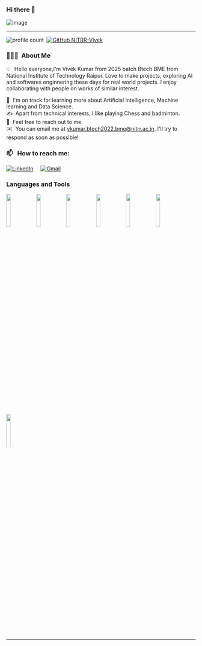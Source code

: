 ### Hi there 👋
<p align="center">

![image](https://raw.githubusercontent.com/NITRR-Vivek/NITRR-Vivek/.github/images/study.jpeg)
</p>

-----

![profile count](https://komarev.com/ghpvc/?username=NITRR-Vivek&color=red)&nbsp;
[![GitHub NITRR-Vivek](https://img.shields.io/github/followers/NITRR-Vivek?label=follow&style=social)](https://github.com/NITRR-Vivek)&nbsp;


### 👨🏻‍💻 &nbsp;About Me

💡 &nbsp; Hello everyone,I'm Vivek Kumar from 2025 batch Btech BME from National Institute of Technology Raipur. Love to make projects, exploring AI and softwares enginnering these days for real world projects. I enjoy collaborating with people on works of similar interest. 

🌱 &nbsp;I'm on track for learning more about Artificial Intelligence, Machine learning and Data Science.\
✍️ &nbsp;Apart from technical interests, I like playing Chess and badminton.\
💬 &nbsp;Feel free to reach out to me. \
✉️ &nbsp;You can email me at vkumar.btech2022.bme@nitrr.ac.in. I'll try to respond as soon as possible! 

### 📫 &nbsp; How to reach me:

<a href="https://www.linkedin.com/in/vivek-kumar-nayak/"><img alt="LinkedIn" src="https://img.shields.io/badge/linkedin%20-%230077B5.svg?&style=flat&logo=linkedin&logoColor=white"/></a> &nbsp;
</a> &nbsp;
<a href="mailto:vkumar.btech2022.bme@nitrr.ac.in"><img alt="Gmail" src="https://img.shields.io/badge/Gmail-D14836?style=flat&logo=gmail&logoColor=white" /></a> &nbsp;

### Languages and Tools

<p>

  <code><img width="15%" src="https://www.vectorlogo.zone/logos/java/java-ar21.svg"></code>
  <code><img width="15%" src="https://www.vectorlogo.zone/logos/android/android-ar21.svg"></code>
  <code><img width="15%" src="https://www.vectorlogo.zone/logos/visualstudio_code/visualstudio_code-ar21.svg"></code>
  <code><img width="15%" src="https://www.vectorlogo.zone/logos/python/python-ar21.svg"></code>
  <code><img width="15%" src="https://www.vectorlogo.zone/logos/jupyter/jupyter-ar21.svg"></code>
  <code><img width="15%" src="https://www.vectorlogo.zone/logos/arduino/arduino-ar21.svg"></code>
  <code><img width="15%" src="https://www.vectorlogo.zone/logos/git-scm/git-scm-ar21.svg"></code>

 -----
  
</p>
